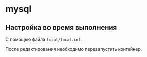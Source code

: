 # mysql

## Настройка во время выполнения

С помощью файла `local/local.cnf`.

После редактирования необходимо перезапустить контейнер.

